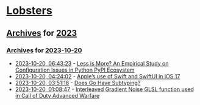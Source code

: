 # [Lobsters](../../../README.md)

## [Archives](../../index.md) for [2023](../index.md)

### [Archives](../../index.md) for [2023-10-20](index.md)

* [2023-10-20, 06:43:23](https://lobste.rs/s/ztdrzq/less_is_more_empirical_study_on) - [Less is More? An Empirical Study on Configuration Issues in Python PyPI Ecosystem](https://arxiv.org/abs/2310.12598)
* [2023-10-20, 04:24:02](https://lobste.rs/s/fu4liz/apple_s_use_swift_swiftui_ios_17) - [Apple’s use of Swift and SwiftUI in iOS 17](https://blog.timac.org/2023/1019-state-of-swift-and-swiftui-ios17/)
* [2023-10-20, 03:51:18](https://lobste.rs/s/we7dxu/does_go_have_subtyping) - [Does Go Have Subtyping?](https://journal.stuffwithstuff.com/2023/10/19/does-go-have-subtyping/)
* [2023-10-20, 01:08:47](https://lobste.rs/s/iksig7/interleaved_gradient_noise_glsl) - [Interleaved Gradient Noise GLSL function used in Call of Duty Advanced Warfare](https://github.com/FrostKiwi/treasurechest#glsl-radial-background)

